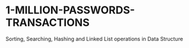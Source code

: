 # 1-MILLION-PASSWORDS-TRANSACTIONS
Sorting, Searching, Hashing and Linked List operations in Data Structure
